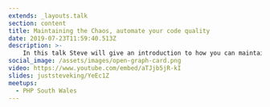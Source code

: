 ```yaml
---
extends: _layouts.talk
section: content
title: Maintaining the Chaos, automate your code quality
date: 2019-07-23T11:59:40.513Z
description: >-
    In this talk Steve will give an introduction to how you can maintain quality more autonomously with a small set of tools and better practices.
social_image: /assets/images/open-graph-card.png
video: https://www.youtube.com/embed/aTJjb5jR-kI
slides: juststeveking/YeEc1Z
meetups:
  - PHP South Wales
---
```

